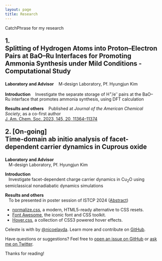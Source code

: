```yaml
---
layout: page
title: Research
---
```


<p class="message">
  CatchPhrase for my research
</p>

<!--===========================================-->
<p style="font-size: 150%;">
      <strong>1.<br>
        Splitting of Hydrogen Atoms into Proton–Electron Pairs at BaO–Ru Interfaces for
Promoting Ammonia Synthesis under Mild Conditions - Computational Study</strong>
</p>

<strong>Laboratory and Advisor</strong>
&nbsp;&nbsp;&nbsp;M-design Laboratory, Pf. Hyungjun Kim

<strong>Introduction</strong>
&nbsp;&nbsp;&nbsp;Investigate the separate storage of H<sup>+</sup>/e<sup>–</sup> pairs at the BaO–Ru interface that promotes ammonia synthesis, using DFT calculation

<strong>Results and others</strong>
&nbsp;&nbsp;&nbsp;Published at <i>Journal of the American Chemical Society</i>, as a co-first author<br>
<a href="https://pubs.acs.org/doi/full/10.1021/jacs.3c02529">J. Am. Chem. Soc. 2023, 145, 20, 11364–11374</a>

<!--===========================================-->
<p style="font-size: 150%;">
      <strong>2. [On-going]<br>
        Time-domain ab initio analysis of facet-dependent carrier dynamics in Cuprous oxide</strong>
</p>

<strong>Laboratory and Advisor</strong><br>
&nbsp;&nbsp;&nbsp;M-design Laboratory, Pf. Hyungjun Kim

<strong>Introduction</strong><br>
&nbsp;&nbsp;&nbsp;Investigate facet-dependent charge carrier dynamics in Cu<sub>2</sub>O using semiclassical nonadiabatic dynamics simulations

<strong>Results and others</strong><br>
&nbsp;&nbsp;&nbsp;To be presented in poster session of ISTCP 2024 (<a href="/files/Minjae_Kwen_Abstract_ISTCP.pdf">Abstract</a>)


* [normalize.css](http://necolas.github.io/normalize.css/), a modern, HTML5-ready alternative to CSS resets.
* [Font Awesome](https://fontawesome.com/v4.7.0/), the iconic font and CSS toolkit.
* [Hover.css](http://ianlunn.github.io/Hover/), a collection of CSS3 powered hover effects. 

Celeste is <i class="fa fa-code"></i> with <i class="fa fa-heart"></i> by [@nicoelayda](https://github.com/nicoelayda). Learn more and contribute on [GitHub](https://github.com/nicoelayda/celeste).

Have questions or suggestions? Feel free to [open an issue on GitHub](https://github.com/nicoelayda/celeste/issues/new) or [ask me on Twitter](https://twitter.com/nicoelayda).

Thanks for reading!

